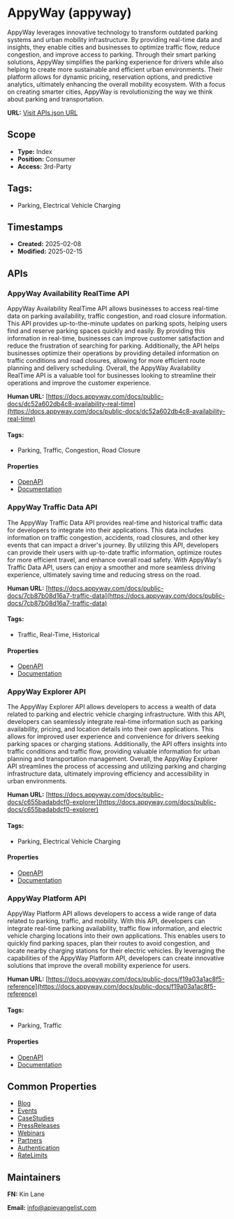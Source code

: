 # AppyWay (appyway)
AppyWay leverages innovative technology to transform outdated parking systems and urban mobility infrastructure. By providing real-time data and insights, they enable cities and businesses to optimize traffic flow, reduce congestion, and improve access to parking. Through their smart parking solutions, AppyWay simplifies the parking experience for drivers while also helping to create more sustainable and efficient urban environments. Their platform allows for dynamic pricing, reservation options, and predictive analytics, ultimately enhancing the overall mobility ecosystem. With a focus on creating smarter cities, AppyWay is revolutionizing the way we think about parking and transportation.

**URL:** [Visit APIs.json URL](https://raw.githubusercontent.com/api-evangelist/appyway/refs/heads/main/apis.yml)

## Scope

- **Type:** Index 
- **Position:** Consumer 
- **Access:** 3rd-Party 

## Tags:

 - Parking, Electrical Vehicle Charging

## Timestamps

- **Created:** 2025-02-08 
- **Modified:** 2025-02-15 

## APIs

### AppyWay Availability RealTime API
AppyWay Availability RealTime API allows businesses to access real-time data on parking availability, traffic congestion, and road closure information. This API provides up-to-the-minute updates on parking spots, helping users find and reserve parking spaces quickly and easily. By providing this information in real-time, businesses can improve customer satisfaction and reduce the frustration of searching for parking. Additionally, the API helps businesses optimize their operations by providing detailed information on traffic conditions and road closures, allowing for more efficient route planning and delivery scheduling. Overall, the AppyWay Availability RealTime API is a valuable tool for businesses looking to streamline their operations and improve the customer experience.

**Human URL:** [https://docs.appyway.com/docs/public-docs/dc52a602db4c8-availability-real-time](https://docs.appyway.com/docs/public-docs/dc52a602db4c8-availability-real-time)


#### Tags:

 - Parking, Traffic, Congestion, Road Closure

#### Properties

- [OpenAPI](properties/appyway-availability-realtime-api-openapi.yml)
- [Documentation](https://appyway.com/integrations/)
### AppyWay Traffic Data API
The AppyWay Traffic Data API provides real-time and historical traffic data for developers to integrate into their applications. This data includes information on traffic congestion, accidents, road closures, and other key events that can impact a driver's journey. By utilizing this API, developers can provide their users with up-to-date traffic information, optimize routes for more efficient travel, and enhance overall road safety. With AppyWay's Traffic Data API, users can enjoy a smoother and more seamless driving experience, ultimately saving time and reducing stress on the road.

**Human URL:** [https://docs.appyway.com/docs/public-docs/7cb87b08d16a7-traffic-data](https://docs.appyway.com/docs/public-docs/7cb87b08d16a7-traffic-data)


#### Tags:

 - Traffic, Real-Time, Historical

#### Properties

- [OpenAPI](properties/appyway-traffic-data-api-openapi.yml)
- [Documentation](https://appyway.com/integrations/)
### AppyWay Explorer API
The AppyWay Explorer API allows developers to access a wealth of data related to parking and electric vehicle charging infrastructure. With this API, developers can seamlessly integrate real-time information such as parking availability, pricing, and location details into their own applications. This allows for improved user experience and convenience for drivers seeking parking spaces or charging stations. Additionally, the API offers insights into traffic conditions and traffic flow, providing valuable information for urban planning and transportation management. Overall, the AppyWay Explorer API streamlines the process of accessing and utilizing parking and charging infrastructure data, ultimately improving efficiency and accessibility in urban environments.

**Human URL:** [https://docs.appyway.com/docs/public-docs/c655badabdcf0-explorer](https://docs.appyway.com/docs/public-docs/c655badabdcf0-explorer)


#### Tags:

 - Parking, Electrical Vehicle Charging

#### Properties

- [OpenAPI](properties/appyway-explorer-api-openapi.yml)
- [Documentation](https://docs.appyway.com/docs/public-docs/c655badabdcf0-explorer-api)
### AppyWay Platform API
AppyWay Platform API  allows developers to access a wide range of data related to parking, traffic, and mobility. With this API, developers can integrate real-time parking availability, traffic flow information, and electric vehicle charging locations into their own applications. This enables users to quickly find parking spaces, plan their routes to avoid congestion, and locate nearby charging stations for their electric vehicles. By leveraging the capabilities of the AppyWay Platform API, developers can create innovative solutions that improve the overall mobility experience for users.

**Human URL:** [https://docs.appyway.com/docs/public-docs/f19a03a1ac8f5-reference](https://docs.appyway.com/docs/public-docs/f19a03a1ac8f5-reference)


#### Tags:

 - Parking, Traffic

#### Properties

- [OpenAPI](properties/appyway-platform-api-openapi.yml)
- [Documentation](https://docs.appyway.com/docs/public-docs/c655badabdcf0-explorer-api)

## Common Properties

- [Blog](https://appyway.com/blog/)
- [Events](https://appyway.com/london-council-workshop-oct-22/)
- [CaseStudies](https://appyway.com/case-studies/)
- [PressReleases](https://appyway.com/press/)
- [Webinars](https://appyway.com/resources/#webinars)
- [Partners](https://appyway.com/partnerships/)
- [Authentication](https://docs.appyway.com/docs/public-docs/50055c042f423-authentication)
- [RateLimits](https://docs.appyway.com/docs/public-docs/319adf4695d05-rate-limiting)

## Maintainers

**FN:** Kin Lane

**Email:** info@apievangelist.com

